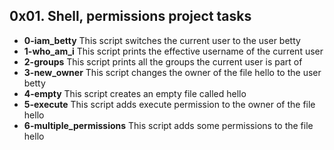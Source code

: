 ## 0x01. Shell, permissions project tasks
- **0-iam_betty**
This script switches the current user to the user betty
- **1-who_am_i**
This script prints the effective username of the current user
- **2-groups**
This script prints all the groups the current user is part of
- **3-new_owner**
This script changes the owner of the file hello to the user betty
- **4-empty**
This script creates an empty file called hello
- **5-execute**
This script adds execute permission to the owner of the file hello
- **6-multiple_permissions**
This script adds some permissions to the file hello
